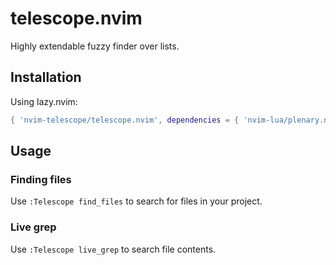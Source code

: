 # telescope.nvim

Highly extendable fuzzy finder over lists.

## Installation

Using lazy.nvim:

```lua
{ 'nvim-telescope/telescope.nvim', dependencies = { 'nvim-lua/plenary.nvim' } }
```

## Usage

### Finding files

Use `:Telescope find_files` to search for files in your project.

### Live grep

Use `:Telescope live_grep` to search file contents.
